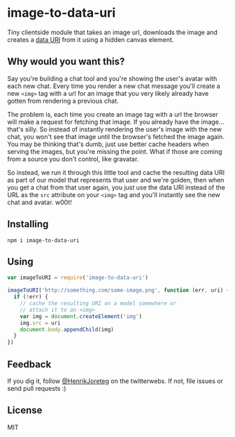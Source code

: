 # image-to-data-uri

Tiny clientside module that takes an image url, downloads the image and creates a [data URI](https://developer.mozilla.org/en-US/docs/data_URIs) from it using a hidden canvas element.


## Why would you want this?

Say you're building a chat tool and you're showing the user's avatar with each new chat. Every time you render a new chat message you'll create a new `<img>` tag with a url for an image that you very likely already have gotten from rendering a previous chat.

The problem is, each time you create an image tag with a url the browser will make a request for fetching that image. If you already have the image... that's silly. So instead of instantly rendering the user's image with the new chat, you won't see that image until the browser's fetched the image again. You may be thinking that's dumb, just use better cache headers when serving the images, but you're missing the point. What if those are coming from a source you don't control, like gravatar.

So instead, we run it through this little tool and cache the resulting data URI as part of our model that represents that user and we're golden, then when you get a chat from that user again, you just use the data URI instead of the URL as the `src` attribute on your `<img>` tag and you'll instantly see the new chat and avatar. w00t!


## Installing

```
npm i image-to-data-uri
```

## Using

```js
var imageToURI = require('image-to-data-uri')

imageToURI('http://something.com/some-image.png', function (err, uri) {
  if (!err) {
    // cache the resulting URI on a model somewhere or
    // attach it to an <img>
    var img = document.createElement('img')
    img.src = uri
    document.body.appendChild(img)
  }
})

```

## Feedback

If you dig it, follow [@HenrikJoreteg](http://twitter.com/henrikjoreteg) on the twitterwebs. If not, file issues or send pull requests :)

## License

MIT
